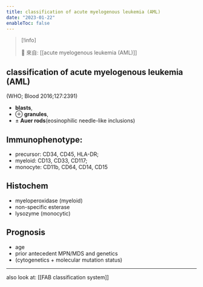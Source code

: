 ```yaml
---
title: classification of acute myelogenous leukemia (AML)
date: "2023-01-22"
enableToc: false
---
```


> [!info]
>
> 🌱 來自: [[acute myelogenous leukemia (AML)]]

## classification of acute myelogenous leukemia (AML) 

(WHO; Blood 2016;127:2391)

* **blasts**,
* ⊕ **granules**,
* ± **Auer rods**(eosinophilic needle-like inclusions)

## Immunophenotype:
* precursor: CD34, CD45, HLA-DR;
* myeloid: CD13, CD33, CD117;
* monocyte: CD11b, CD64, CD14, CD15

## Histochem
* myeloperoxidase (myeloid)
* non-specific esterase
* lysozyme (monocytic)

## Prognosis
* age
* prior antecedent MPN/MDS and genetics 
* (cytogenetics + molecular mutation status)
 
--- 
also look at: [[FAB classification system]]
